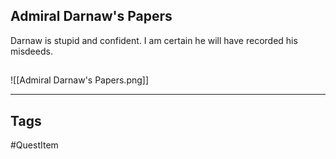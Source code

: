 ## Admiral Darnaw's Papers
Darnaw is stupid and confident.
I am certain he will have recorded his misdeeds.
## 
![[Admiral Darnaw's Papers.png]]

---
## Tags
#QuestItem